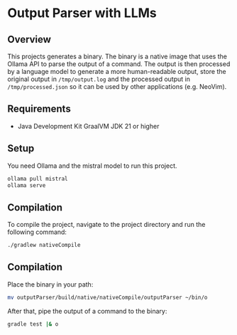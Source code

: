 # Output Parser with LLMs

## Overview

This projects generates a binary. The binary is a native image that uses the
Ollama API to parse the output of a command. The output is then processed by a
language model to generate a more human-readable output, store the original
output in `/tmp/output.log` and the processed output in `/tmp/processed.json` so
it can be used by other applications (e.g. NeoVim).

## Requirements

- Java Development Kit GraalVM JDK 21 or higher

## Setup

You need Ollama and the mistral model to run this project.

```sh
ollama pull mistral
ollama serve
```

## Compilation

To compile the project, navigate to the project directory and run the following
command:

```sh
./gradlew nativeCompile
```

## Compilation

Place the binary in your path:

```sh
mv outputParser/build/native/nativeCompile/outputParser ~/bin/o
```

After that, pipe the output of a command to the binary:

```sh
gradle test |& o
```
